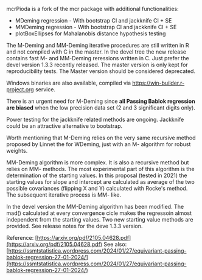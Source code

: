 mcrPioda is a fork of the mcr package with additional functionalities:

 - MDeming regression - With bootstrap CI and jackknife CI + SE 
 - MMDeming regression - With bootstrap CI and jackknife CI + SE
 - plotBoxEllipses for Mahalanobis distance hypothesis testing

The M-Deming and MM-Deming iterative procedures are still written in R and not compiled with C
in the master. In the devel tree the new release contains fast M- and MM-Deming reressions written in C. 
Just prefer the devel version 1.3.3 recently released. The master version is only kept for reproducibility
tests. The Master version should be considered deprecated.

Windows binaries are also available, compiled via https://win-builder.r-project.org service.

There is an urgent need for M-Deming since **all Passing Bablok regression are biased** when
the low precision data set (2 and 3 significant digits only).

Power testing for the jackknife related methods are ongoing. Jackknife could be an
attractive alternative to bootstrap.

Worth mentioning that M-Deming relies on the very same recursive method proposed by Linnet
the for WDeming, just with an M- algorithm for robust weights.

MM-Deming algorithm is more complex. It is also a recursive method but relies on MM- methods. The most
experimental part of this algorithm is the determination of the starting values.
In this proposal (tested in 2021) the starting values for slope and intercept are calculated
as average of the two possible covariances (flipping X and Y) calculated with Rocke's method.
The subsequent iterative process is MM- like.

In the devel version the MM-Deming algorithm has been modified. The mad() calculated at every
convergence cicle makes the regressoin almost independent from the starting values. Two new
starting value methods are provided. See release notes for the deve 1.3.3 version.

Reference: [https://arxiv.org/pdf/2105.04628.pdf](https://arxiv.org/pdf/2105.04628.pdf)
See also: [https://ssmtstatistica.wordpress.com/2024/01/27/equivariant-passing-bablok-regression-27-01-2024/](https://ssmtstatistica.wordpress.com/2024/01/27/equivariant-passing-bablok-regression-27-01-2024/)

